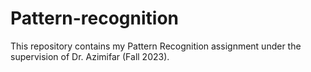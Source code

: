 # Pattern-recognition
This repository contains my Pattern Recognition assignment under the supervision of Dr. Azimifar (Fall 2023).
